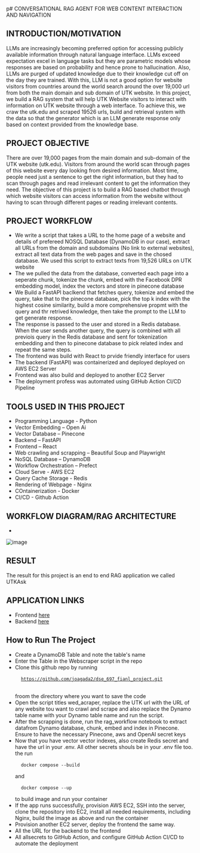 p# CONVERSATIONAL RAG AGENT FOR WEB CONTENT INTERACTION AND NAVIGATION

## INTRODUCTION/MOTIVATION
LLMs are increasingly becoming preferred option for accessing publicly available information through natural language interface. LLMs exceed expectation  excel in language tasks but they are parametric models whose responses are based on probability and hence prone to hallucination. Also, LLMs are purged of updated knowledge due to their knowledge cut off on the day they are trained. With this, LLM is not a good option for website visitors from countries around the world search around the over 19,000 url from both the main domain and sub domain of UTK website. In this project, we build a RAG system that will help UTK Website visitors to interact with information on UTK website through a web interface. To achieve this, we craw the utk.edu and scraped 19526 urls, build and retrieval system with the data so that the generator which is an LLM generate response only based on context provided from the knowledge base.
## PROJECT OBJECTIVE
There are over 19,000 pages from the main domain and sub-domain of the UTK website (utk.edu). Visitors from around the world scan through pages of this website every day looking from desired information. Most time, people need just a sentence to get the right information, but they had to scan through pages and read irrelevant content to get the information they need. The objective of this project is to build a RAG based chatbot through which website visitors can access information from the website without having to scan through different pages or reading irrelevant contents.
## PROJECT WORKFLOW
 - We write a script that takes a URL to the home page of a website and details of prefereed NOSQL Database (DynamoDB in our case), extract all URLs from the domain and subdomains (No link to external websites), extract all text data from the web pages and save in the chosed database. We used this script to extract texts from 19,526 URLs on UTK website
 - The we pulled the data from the database, converted each page into a seperate chunk, tokenize the chunk, embed with the Facebook DPR embedding model, index the vectors and store in pinecone database
 - We Build a FastAPI baclkend that fetches query, tokenize and embed the query, take that to the pinecone database, pick the top k index with the highest cosine similarity, build a more comprehensive propmt with the query and thr retrived knowledge, then take the prompt to the LLM to get generate response.
 - The response is passed to the user and stored in a Redis database. When the user sends another query, the query is combined with all previois query in the Redis database and sent for tokenization embedding and then to pinecone database to pick related index and repeat the same steps.
 - The frontend was build with React to prvide friendly interface for users
 - The backend (FastAPI) was containerized and deployed deployed on AWS EC2 Server
 - Frontend was also build and deployed to another EC2 Server
 - The deployment profess was automated using GitHub Action CI/CD Pipeline
## TOOLS USED IN THIS PROJECT
 - Programming Language - Python
 - Vector Embedding – Open Ai
 - Vector Database – Pinecone​
 - Backend – FastAPI
 - Frontend – React​
 - Web crawling and scrapping – Beautiful Soup and Playwright​
 - NoSQL Database – DynamoDB​
 - Workflow Orchestration – Prefect​
 - Cloud Serve - AWS EC2
 - Query Cache Storage - Redis
 - Rendering of Webpage - Nginx
 - COntainerization - Docker
 - CI/CD - Github Action
## WORKFLOW DIAGRAM/RAG ARCHITECTURE
 - 
![image](https://github.com/user-attachments/assets/11cbe63c-3afc-4ea1-b6b3-aee478c916c8)

## RESULT
The result for this project is an end to end RAG application we called UTKAsk
## APPLICATION LINKS
 - Frontend [here](http://3.144.96.138/)
 - Backend [here](http://3.143.23.19:8000/docs)
## How to Run The Project
 - Create a DynamoDB Table and note the table's name
 - Enter the Table in the Webscraper script in the repo
 - Clone this github repo by running <pre> <code> https://github.com/joagada2/dse_697_fianl_project.git </code> </pre> froom the directory where you want to save the code
 - Open the script titles wed_acraper, replace the UTK url with the URL of any website tou want to crawl and scrape and also replace the Dynamo table name with your Dynamo table name and run the script. 
 - After the scrapping is done, run the rag_workflow notebook to extract datafrom Dynamo database, chunk, embed and index in Pinecone. Ensure to have the necessary Pinecone, aws and OpenAI secret keys
 - Now that you have vector vector indexes, also create Redis secret and have the url in your .env. All other secrets shouls be in your .env file too. the run <pre> <code> docker compose --build </code> </pre> and <pre> <code> docker compose --up </code> </pre> to build image and run your container
 - If the app runs successfully, provision AWS EC2, SSH into the server, clone the repository into EC2, install all needed requirements, including Nginx, build the image as above and run the container
 - Provision another EC2 server, deploy the frontend the same way.
 - All the URL for the backend to the frontend
 - All allsecrets to GitHub Action, and configure GitHub Action CI/CD to automate the deployment
